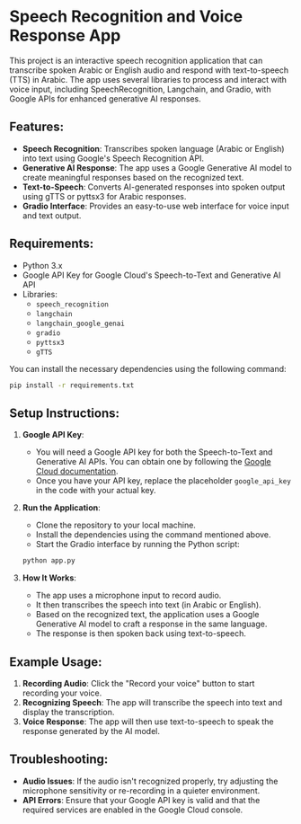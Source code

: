# Speech Recognition and Voice Response App

This project is an interactive speech recognition application that can transcribe spoken Arabic or English audio and respond with text-to-speech (TTS) in Arabic. The app uses several libraries to process and interact with voice input, including SpeechRecognition, Langchain, and Gradio, with Google APIs for enhanced generative AI responses.

## Features:
- **Speech Recognition**: Transcribes spoken language (Arabic or English) into text using Google's Speech Recognition API.
- **Generative AI Response**: The app uses a Google Generative AI model to create meaningful responses based on the recognized text.
- **Text-to-Speech**: Converts AI-generated responses into spoken output using gTTS or pyttsx3 for Arabic responses.
- **Gradio Interface**: Provides an easy-to-use web interface for voice input and text output.

## Requirements:
- Python 3.x
- Google API Key for Google Cloud's Speech-to-Text and Generative AI API
- Libraries:
  - `speech_recognition`
  - `langchain`
  - `langchain_google_genai`
  - `gradio`
  - `pyttsx3`
  - `gTTS`
  
You can install the necessary dependencies using the following command:

```bash
pip install -r requirements.txt
```

## Setup Instructions:

1. **Google API Key**:
   - You will need a Google API key for both the Speech-to-Text and Generative AI APIs. You can obtain one by following the [Google Cloud documentation](https://cloud.google.com/docs/authentication/getting-started).
   - Once you have your API key, replace the placeholder `google_api_key` in the code with your actual key.

2. **Run the Application**:
   - Clone the repository to your local machine.
   - Install the dependencies using the command mentioned above.
   - Start the Gradio interface by running the Python script:
   
   ```bash
   python app.py
   ```

3. **How It Works**:
   - The app uses a microphone input to record audio.
   - It then transcribes the speech into text (in Arabic or English).
   - Based on the recognized text, the application uses a Google Generative AI model to craft a response in the same language.
   - The response is then spoken back using text-to-speech.

## Example Usage:

1. **Recording Audio**: Click the "Record your voice" button to start recording your voice.
2. **Recognizing Speech**: The app will transcribe the speech into text and display the transcription.
3. **Voice Response**: The app will then use text-to-speech to speak the response generated by the AI model.

## Troubleshooting:
- **Audio Issues**: If the audio isn't recognized properly, try adjusting the microphone sensitivity or re-recording in a quieter environment.
- **API Errors**: Ensure that your Google API key is valid and that the required services are enabled in the Google Cloud console.
